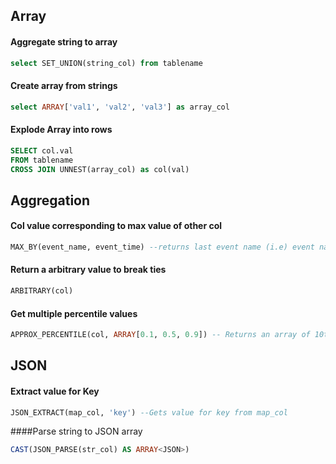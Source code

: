 ## Array

#### Aggregate string to array
```sql
select SET_UNION(string_col) from tablename
```

#### Create array from strings
```sql
select ARRAY['val1', 'val2', 'val3'] as array_col
```

#### Explode Array into rows
```sql
SELECT col.val
FROM tablename
CROSS JOIN UNNEST(array_col) as col(val)
```

## Aggregation

#### Col value corresponding to max value of other col
```sql
MAX_BY(event_name, event_time) --returns last event name (i.e) event name corresponding to max event time
```

#### Return a arbitrary value to break ties
```sql
ARBITRARY(col)
```

#### Get multiple percentile values
```sql
APPROX_PERCENTILE(col, ARRAY[0.1, 0.5, 0.9]) -- Returns an array of 10th, 50th, 90th percentiles for col
```

## JSON

#### Extract value for Key
```sql
JSON_EXTRACT(map_col, 'key') --Gets value for key from map_col
```

####Parse string to JSON array
```sql
CAST(JSON_PARSE(str_col) AS ARRAY<JSON>)
```
